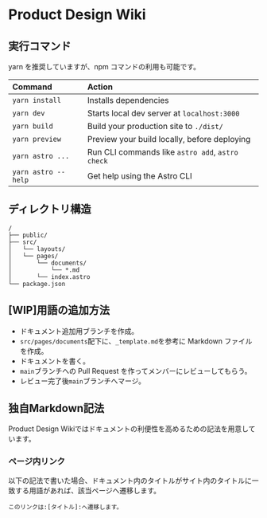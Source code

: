 # Product Design Wiki

## 実行コマンド

yarn を推奨していますが、npm コマンドの利用も可能です。

| Command             | Action                                           |
| :------------------ | :----------------------------------------------- |
| `yarn install`      | Installs dependencies                            |
| `yarn dev`          | Starts local dev server at `localhost:3000`      |
| `yarn build`        | Build your production site to `./dist/`          |
| `yarn preview`      | Preview your build locally, before deploying     |
| `yarn astro ...`    | Run CLI commands like `astro add`, `astro check` |
| `yarn astro --help` | Get help using the Astro CLI                     |

## ディレクトリ構造

```
/
├── public/
├── src/
│   └── layouts/
│   └── pages/
│       └── documents/
│           └── *.md
│       └── index.astro
└── package.json
```

## [WIP]用語の追加方法

- ドキュメント追加用ブランチを作成。
- `src/pages/documents`配下に、`_template.md`を参考に Markdown ファイルを作成。
- ドキュメントを書く。
- `main`ブランチへの Pull Request を作ってメンバーにレビューしてもらう。
- レビュー完了後`main`ブランチへマージ。


## 独自Markdown記法

Product Design Wikiではドキュメントの利便性を高めるための記法を用意しています。

### ページ内リンク

以下の記法で書いた場合、ドキュメント内のタイトルがサイト内のタイトルに一致する用語があれば、該当ページへ遷移します。

```
このリンクは:[タイトル]:へ遷移します。
```
